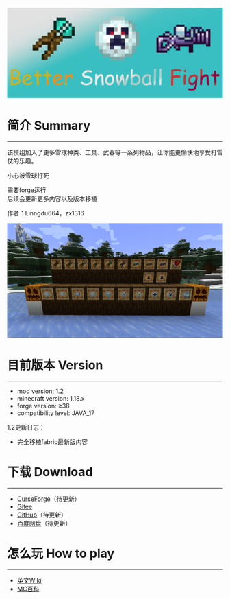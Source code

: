 ![head](README/head.png)

简介 Summary
==
---
该模组加入了更多雪球种类、工具、武器等一系列物品，让你能更愉快地享受打雪仗的乐趣。

~~小心被雪球打死~~

需要forge运行\
后续会更新更多内容以及版本移植

作者：Linngdu664，zx1316

![](README/img1.png)

目前版本 Version
==
---
* mod version: 1.2
* minecraft version: 1.18.x
* forge version: ≥38
* compatibility level: JAVA_17
  
1.2更新日志：
* 完全移植fabric最新版内容

下载 Download
==
---
* [CurseForge](https://www.curseforge.com/minecraft/mc-mods/better-snowball-fight)（待更新）
* [Gitee](https://gitee.com/Linngdu664/better-snowball-fight-mod-forge/releases/download/1.18-forge/better-snowball-fight-1.18-1.2.0.jar)
* [GitHub](https://github.com/linngdu664/Better-Snowball-Fight/releases/tag/v1.0.1-1.18.2-fabric)（待更新）
* [百度网盘](https://pan.baidu.com/s/1Ou5lxaSM6CoSVjEf8JoKkQ?pwd=9ygl)（待更新）

怎么玩 How to play
==
---
* [英文Wiki](https://github.com/linngdu664/Better-Snowball-Fight/wiki)
* [MC百科](https://www.mcmod.cn/class/6082.html)